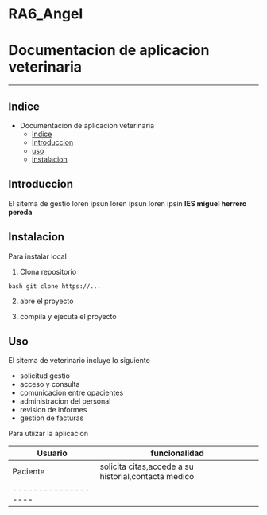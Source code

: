 # RA6_Angel
# Documentacion de aplicacion veterinaria
***
## Indice


* Documentacion de aplicacion veterinaria
   * [Indice](##Indice)
   * [Introduccion](##Introduccion)
   * [uso](uso)
   * [instalacion](subvencion)


## Introduccion

El sitema de gestio loren ipsun loren ipsun loren ipsin **IES miguel herrero pereda**

## Instalacion 
Para instalar local
1. Clona repositorio 

```bash git clone https://...```


2. abre el proyecto


3. compila y ejecuta el proyecto

## Uso


El sitema de veterinario incluye lo siguiente 

+ solicitud gestio
+ acceso y consulta
+ comunicacion entre opacientes
+ administracion del personal 
+ revision de informes
+ gestion de facturas


Para utiizar la aplicacion

|**Usuario**    | **funcionalidad**|
|   -------        |     ----------   |
|Paciente  | solicita citas,accede a su historial,contacta medico|
|-------------------|